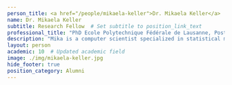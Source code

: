 ```yaml
---
person_title: <a href="/people/mikaela-keller">Dr. Mikaela Keller</a>
name: Dr. Mikaela Keller
subtitle: Research Fellow  # Set subtitle to position_link_text
professional_title: "PhD Ecole Polytechnique Fédérale de Lausanne, Postdoctoral Fellow (2009-2010, joint with John Brownstein)"
description: "Mika is a computer scientist specialized in statistical machine learning, with a PhD from Ecole Polytechnique Fédérale de Lausanne (EPFL) in Switzerland. She worked mainly in the HealthMap project at Children's Hospital but explored challenges in bioinformatics as part of this lab."
layout: person
academic: 10  # Updated academic field
image: ./img/mikaela-keller.jpg
hide_footer: true
position_category: Alumni
---
```

